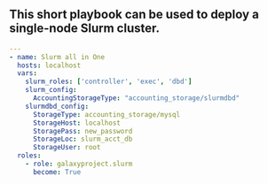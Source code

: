 ## This short playbook can be used to deploy a single-node Slurm cluster. 

``` yaml
---
- name: Slurm all in One
  hosts: localhost
  vars:
    slurm_roles: ['controller', 'exec', 'dbd']
    slurm_config:
      AccountingStorageType: "accounting_storage/slurmdbd"
    slurmdbd_config:
      StorageType: accounting_storage/mysql
      StorageHost: localhost
      StoragePass: new_password
      StorageLoc: slurm_acct_db
      StorageUser: root
  roles:
    - role: galaxyproject.slurm
      become: True
```
